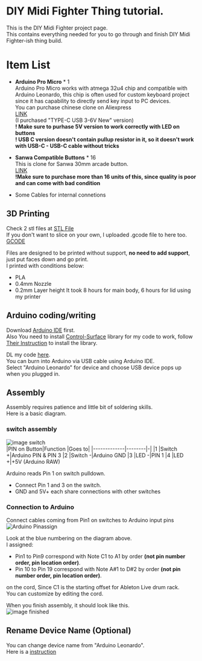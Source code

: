 # DIY Midi Fighter Thing tutorial.  
  
This is the DIY Midi Fighter project page.  
This contains everything needed for you to go through and finish DIY Midi Fighter-ish thing build.  
  
# Item List  
  
 - **Arduino Pro Micro** * 1  
Arduino Pro Micro works with atmega 32u4 chip and compatible with Arduino Leonardo, this chip is often used for custom keyboard project since it has capability to directly send key input to PC devices.  
You can purchase chinese clone on Aliexpress  
[LINK](https://aliexpress.com/item/1005001622051348.html)  
 (I purchased "TYPE-C USB 3-6V New" version)  
**! Make sure to purhase 5V version to work correctly with LED on buttons**  
**! USB C version doesn't contain pullup resistor in it, so it doesn't work with USB-C - USB-C cable without tricks**  
  
 - **Sanwa Compatible Buttons** * 16  
 This is clone for Sanwa 30mm arcade button.  
 [LINK](https://aliexpress.com/item/4001077002366.html)  
 **!Make sure to purchase more than 16 units of this, since quality is poor and can come with bad condition**  
  
 - Some Cables for internal connetions  
   
## 3D Printing  
Check 2 stl files at [STL File]()  
If you don't want to slice on your own, I uploaded .gcode file to here too. [GCODE]()  
  
Files are designed to be printed without support, **no need to add support**, just put faces down and go print.  
I printed with conditions below:  
 - PLA
 - 0.4mm Nozzle
 - 0.2mm Layer height
It took 8 hours for main body, 6 hours for lid using my printer  
  
## Arduino coding/writing
Download [Arduino IDE]() first.  
Also You need to install [Control-Surface](https://github.com/tttapa/Control-Surface) library for my code to work, follow [Their Instruction](https://tttapa.github.io/Control-Surface-doc/Doxygen/d8/da8/md_pages_Installation.html) to install the library.  

DL my code [here]().  
You can burn into Arduino via USB cable using Arduino IDE.  
Select "Arduino Leonardo" for device and choose USB device pops up when you plugged in.  

## Assembly
Assembly requires patience and little bit of soldering skills.  
Here is a basic diagram.  

### switch assembly
![image switch]()  
|PIN on Button|Function    |Goes to|
|-------------|--------|-|
|1            |Switch +|Arduino PIN & PIN 3
|2            |Switch -|Arduino GND
|3            |LED -|PIN 1
|4            |LED +|+5V (Arduino RAW)
  
Arduino reads Pin 1 on switch pulldown.  
 - Connect Pin 1 and 3 on the switch.
 - GND and 5V+ each share connections with other switches
  
### Connection to Arduino 
Connect cables coming from Pin1 on switches to Arduino input pins  
![Arduino Pinassign]()  
  
Look at the blue numbering on the diagram above.  
I assigned:  
 - Pin1 to Pin9 correspond with Note C1 to A1 by order **(not pin number order, pin location order)**.
 - Pin 10 to Pin 19 correspond with Note A#1 to D#2 by order **(not pin number order, pin location order)**. 
  
on the cord, Since C1 is the starting offset for Ableton Live drum rack.  
You can customize by editing the cord.  
  
When you finish assembly, it should look like this.  
![image finished]()  
  
## Rename Device Name (Optional)
You can change device name from "Arduino Leonardo".  
Here is a [instruction](https://liveelectronics.musinou.net/MIDIdeviceName.php)  
